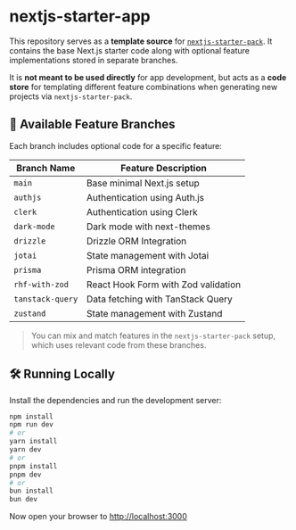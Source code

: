 # nextjs-starter-app

This repository serves as a **template source** for [`nextjs-starter-pack`](https://github.com/shubhankarval/nextjs-starter-pack). It contains the base Next.js starter code along with optional feature implementations stored in separate branches.

It is **not meant to be used directly** for app development, but acts as a **code store** for templating different feature combinations when generating new projects via `nextjs-starter-pack`.

## 🧩 Available Feature Branches

Each branch includes optional code for a specific feature:

| Branch Name      | Feature Description                 |
| ---------------- | ----------------------------------- |
| `main`           | Base minimal Next.js setup          |
| `authjs`         | Authentication using Auth.js        |
| `clerk`          | Authentication using Clerk          |
| `dark-mode`      | Dark mode with next-themes          |
| `drizzle`        | Drizzle ORM Integration             |
| `jotai`          | State management with Jotai         |
| `prisma`         | Prisma ORM integration              |
| `rhf-with-zod`   | React Hook Form with Zod validation |
| `tanstack-query` | Data fetching with TanStack Query   |
| `zustand`        | State management with Zustand       |

> You can mix and match features in the `nextjs-starter-pack` setup, which uses relevant code from these branches.

## 🛠️ Running Locally

Install the dependencies and run the development server:

```bash
npm install
npm run dev
# or
yarn install
yarn dev
# or
pnpm install
pnpm dev
# or
bun install
bun dev
```

Now open your browser to [http://localhost:3000](http://localhost:3000)
